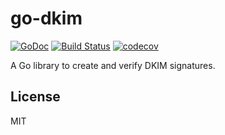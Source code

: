 # go-dkim

[![GoDoc](https://godoc.org/github.com/emersion/go-dkim?status.svg)](https://godoc.org/github.com/emersion/go-dkim)
[![Build Status](https://travis-ci.org/emersion/go-dkim.svg?branch=master)](https://travis-ci.org/emersion/go-dkim)
[![codecov](https://codecov.io/gh/emersion/go-dkim/branch/master/graph/badge.svg)](https://codecov.io/gh/emersion/go-dkim)

A Go library to create and verify DKIM signatures.

## License

MIT
